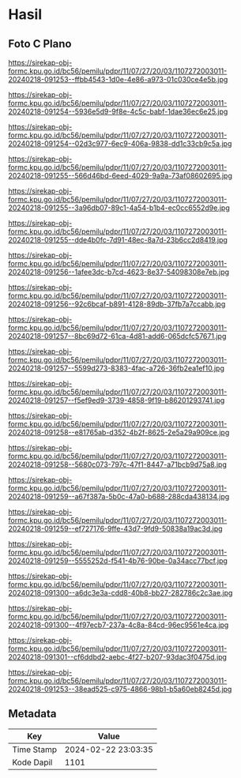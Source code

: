 # Hasil

## Foto C Plano

https://sirekap-obj-formc.kpu.go.id/bc56/pemilu/pdpr/11/07/27/20/03/1107272003011-20240218-091253--ffbb4543-1d0e-4e86-a973-01c030ce4e5b.jpg

https://sirekap-obj-formc.kpu.go.id/bc56/pemilu/pdpr/11/07/27/20/03/1107272003011-20240218-091254--5936e5d9-9f8e-4c5c-babf-1dae36ec6e25.jpg

https://sirekap-obj-formc.kpu.go.id/bc56/pemilu/pdpr/11/07/27/20/03/1107272003011-20240218-091254--02d3c977-6ec9-406a-9838-dd1c33cb9c5a.jpg

https://sirekap-obj-formc.kpu.go.id/bc56/pemilu/pdpr/11/07/27/20/03/1107272003011-20240218-091255--566d46bd-6eed-4029-9a9a-73af08602695.jpg

https://sirekap-obj-formc.kpu.go.id/bc56/pemilu/pdpr/11/07/27/20/03/1107272003011-20240218-091255--3a96db07-89c1-4a54-b1b4-ec0cc6552d9e.jpg

https://sirekap-obj-formc.kpu.go.id/bc56/pemilu/pdpr/11/07/27/20/03/1107272003011-20240218-091255--dde4b0fc-7d91-48ec-8a7d-23b6cc2d8419.jpg

https://sirekap-obj-formc.kpu.go.id/bc56/pemilu/pdpr/11/07/27/20/03/1107272003011-20240218-091256--1afee3dc-b7cd-4623-8e37-54098308e7eb.jpg

https://sirekap-obj-formc.kpu.go.id/bc56/pemilu/pdpr/11/07/27/20/03/1107272003011-20240218-091256--92c6bcaf-b891-4128-89db-37fb7a7ccabb.jpg

https://sirekap-obj-formc.kpu.go.id/bc56/pemilu/pdpr/11/07/27/20/03/1107272003011-20240218-091257--8bc69d72-61ca-4d81-add6-065dcfc57671.jpg

https://sirekap-obj-formc.kpu.go.id/bc56/pemilu/pdpr/11/07/27/20/03/1107272003011-20240218-091257--5599d273-8383-4fac-a726-36fb2ea1ef10.jpg

https://sirekap-obj-formc.kpu.go.id/bc56/pemilu/pdpr/11/07/27/20/03/1107272003011-20240218-091257--f5ef9ed9-3739-4858-9f19-b86201293741.jpg

https://sirekap-obj-formc.kpu.go.id/bc56/pemilu/pdpr/11/07/27/20/03/1107272003011-20240218-091258--e81765ab-d352-4b2f-8625-2e5a29a909ce.jpg

https://sirekap-obj-formc.kpu.go.id/bc56/pemilu/pdpr/11/07/27/20/03/1107272003011-20240218-091258--5680c073-797c-47f1-8447-a71bcb9d75a8.jpg

https://sirekap-obj-formc.kpu.go.id/bc56/pemilu/pdpr/11/07/27/20/03/1107272003011-20240218-091259--a67f387a-5b0c-47a0-b688-288cda438134.jpg

https://sirekap-obj-formc.kpu.go.id/bc56/pemilu/pdpr/11/07/27/20/03/1107272003011-20240218-091259--ef727176-9ffe-43d7-9fd9-50838a19ac3d.jpg

https://sirekap-obj-formc.kpu.go.id/bc56/pemilu/pdpr/11/07/27/20/03/1107272003011-20240218-091259--5555252d-f541-4b76-90be-0a34acc77bcf.jpg

https://sirekap-obj-formc.kpu.go.id/bc56/pemilu/pdpr/11/07/27/20/03/1107272003011-20240218-091300--a6dc3e3a-cdd8-40b8-bb27-282786c2c3ae.jpg

https://sirekap-obj-formc.kpu.go.id/bc56/pemilu/pdpr/11/07/27/20/03/1107272003011-20240218-091300--4f97ecb7-237a-4c8a-84cd-96ec9561e4ca.jpg

https://sirekap-obj-formc.kpu.go.id/bc56/pemilu/pdpr/11/07/27/20/03/1107272003011-20240218-091301--cf6ddbd2-aebc-4f27-b207-93dac3f0475d.jpg

https://sirekap-obj-formc.kpu.go.id/bc56/pemilu/pdpr/11/07/27/20/03/1107272003011-20240218-091253--38ead525-c975-4866-98b1-b5a60eb8245d.jpg


## Metadata

| Key        | Value               |
| ---------- | ------------------- |
| Time Stamp | 2024-02-22 23:03:35 |
| Kode Dapil | 1101                |



